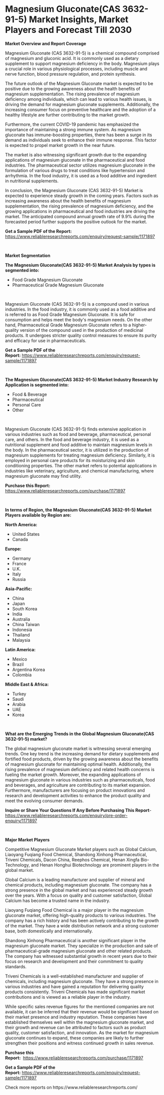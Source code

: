 <p><h1>Magnesium Gluconate(CAS 3632-91-5) Market Insights, Market Players and Forecast Till 2030</h1></p><p><strong>Market Overview and Report Coverage</strong></p>
<p><p>Magnesium Gluconate (CAS 3632-91-5) is a chemical compound comprised of magnesium and gluconic acid. It is commonly used as a dietary supplement to support magnesium deficiency in the body. Magnesium plays a crucial role in various physiological processes, including muscle and nerve function, blood pressure regulation, and protein synthesis.</p><p>The future outlook of the Magnesium Gluconate market is expected to be positive due to the growing awareness about the health benefits of magnesium supplementation. The rising prevalence of magnesium deficiency among individuals, which can lead to various health issues, is driving the demand for magnesium gluconate supplements. Additionally, the increasing consumer focus on preventive healthcare and the adoption of a healthy lifestyle are further contributing to the market growth.</p><p>Furthermore, the current COVID-19 pandemic has emphasized the importance of maintaining a strong immune system. As magnesium gluconate has immune-boosting properties, there has been a surge in its demand as individuals seek to enhance their immune response. This factor is expected to propel market growth in the near future.</p><p>The market is also witnessing significant growth due to the expanding applications of magnesium gluconate in the pharmaceutical and food industries. The pharmaceutical sector utilizes magnesium gluconate in the formulation of various drugs to treat conditions like hypertension and arrhythmia. In the food industry, it is used as a food additive and ingredient in nutritional supplements.</p><p>In conclusion, the Magnesium Gluconate (CAS 3632-91-5) Market is expected to experience steady growth in the coming years. Factors such as increasing awareness about the health benefits of magnesium supplementation, the rising prevalence of magnesium deficiency, and the growing applications in pharmaceutical and food industries are driving the market. The anticipated compound annual growth rate of 9.9% during the forecasted period further supports the positive outlook for the market.</p></p>
<p><strong>Get a Sample PDF of the Report:</strong> <a href="https://www.reliableresearchreports.com/enquiry/request-sample/1171897">https://www.reliableresearchreports.com/enquiry/request-sample/1171897</a></p>
<p>&nbsp;</p>
<p><strong>Market Segmentation</strong></p>
<p><strong>The Magnesium Gluconate(CAS 3632-91-5) Market Analysis by types is segmented into:</strong></p>
<p><ul><li>Food Grade Magnesium Gluconate</li><li>Pharmaceutical Grade Magnesium Gluconate</li></ul></p>
<p>&nbsp;</p>
<p><p>Magnesium Gluconate (CAS 3632-91-5) is a compound used in various industries. In the food industry, it is commonly used as a food additive and is referred to as Food Grade Magnesium Gluconate. It is safe for consumption and helps meet the body's magnesium needs. On the other hand, Pharmaceutical Grade Magnesium Gluconate refers to a higher-quality version of the compound used in the production of medicinal products. It undergoes stricter quality control measures to ensure its purity and efficacy for use in pharmaceuticals.</p></p>
<p><strong>Get a Sample PDF of the Report:</strong>&nbsp;<a href="https://www.reliableresearchreports.com/enquiry/request-sample/1171897">https://www.reliableresearchreports.com/enquiry/request-sample/1171897</a></p>
<p>&nbsp;</p>
<p><strong>The Magnesium Gluconate(CAS 3632-91-5) Market Industry Research by Application is segmented into:</strong></p>
<p><ul><li>Food & Beverage</li><li>Pharmaceutical</li><li>Personal Care</li><li>Other</li></ul></p>
<p>&nbsp;</p>
<p><p>Magnesium Gluconate (CAS 3632-91-5) finds extensive application in various industries such as food and beverage, pharmaceutical, personal care, and others. In the food and beverage industry, it is used as a nutritional supplement and food additive to maintain magnesium levels in the body. In the pharmaceutical sector, it is utilized in the production of magnesium supplements for treating magnesium deficiency. Similarly, it is employed in personal care products for its moisturizing and skin conditioning properties. The other market refers to potential applications in industries like veterinary, agriculture, and chemical manufacturing, where magnesium gluconate may find utility.</p></p>
<p><strong>Purchase this Report:</strong>&nbsp; <a href="https://www.reliableresearchreports.com/purchase/1171897">https://www.reliableresearchreports.com/purchase/1171897</a></p>
<p>&nbsp;</p>
<p><strong>In terms of Region, the Magnesium Gluconate(CAS 3632-91-5) Market Players available by Region are:</strong></p>
<p>
    <p> <strong> North America: </strong>
        <ul>
            <li>United States</li>
            <li>Canada</li>
        </ul>
        </p> 
    <p> <strong> Europe: </strong>
        <ul>
            <li>Germany</li>
            <li>France</li>
            <li>U.K.</li>
            <li>Italy</li>
            <li>Russia</li>
        </ul>
        </p> 
    <p> <strong> Asia-Pacific: </strong>
        <ul>
            <li>China</li>
            <li>Japan</li>
            <li>South Korea</li>
            <li>India</li>
            <li>Australia</li>
            <li>China Taiwan</li>
            <li>Indonesia</li>
            <li>Thailand</li>
            <li>Malaysia</li>
        </ul>
        </p> 
    <p> <strong> Latin America: </strong>
        <ul>
            <li>Mexico</li>
            <li>Brazil</li>
            <li>Argentina Korea</li>
            <li>Colombia</li>
        </ul>
        </p> 
    <p> <strong> Middle East & Africa: </strong>
        <ul>
            <li>Turkey</li>
            <li>Saudi</li>
            <li>Arabia</li>
            <li>UAE</li>
            <li>Korea</li>
        </ul>
    </p>
    </p>
<p>&nbsp;</p>
<p><strong>What are the Emerging Trends in the Global Magnesium Gluconate(CAS 3632-91-5) market?</strong></p>
<p><p>The global magnesium gluconate market is witnessing several emerging trends. One key trend is the increasing demand for dietary supplements and fortified food products, driven by the growing awareness about the benefits of magnesium gluconate for maintaining optimal health. Additionally, the rising prevalence of magnesium deficiency and related health concerns is fueling the market growth. Moreover, the expanding applications of magnesium gluconate in various industries such as pharmaceuticals, food and beverages, and agriculture are contributing to its market expansion. Furthermore, manufacturers are focusing on product innovations and research and development activities to enhance the product quality and meet the evolving consumer demands.</p></p>
<p><strong>Inquire or Share Your Questions If Any Before Purchasing This Report</strong>- <a href="https://www.reliableresearchreports.com/enquiry/pre-order-enquiry/1171897">https://www.reliableresearchreports.com/enquiry/pre-order-enquiry/1171897</a></p>
<p>&nbsp;</p>
<p><strong>Major Market Players</strong></p>
<p><p>Competitive Magnesium Gluconate Market players such as Global Calcium, Liaoyang Fuqiang Food Chemical, Shandong Xinhong Pharmaceutical, Triveni Chemicals, Dacon China, Reephos Chemical, Henan Xingfa Bio-Technology, and Henan Honghui Biotechnology are prominent players in the global market. </p><p>Global Calcium is a leading manufacturer and supplier of mineral and chemical products, including magnesium gluconate. The company has a strong presence in the global market and has experienced steady growth over the years. With a focus on quality and customer satisfaction, Global Calcium has become a trusted name in the industry. </p><p>Liaoyang Fuqiang Food Chemical is a major player in the magnesium gluconate market, offering high-quality products to various industries. The company has a rich history and has been actively contributing to the growth of the market. They have a wide distribution network and a strong customer base, both domestically and internationally.</p><p>Shandong Xinhong Pharmaceutical is another significant player in the magnesium gluconate market. They specialize in the production and sale of pharmaceutical-grade magnesium gluconate and other related products. The company has witnessed substantial growth in recent years due to their focus on research and development and their commitment to quality standards.</p><p>Triveni Chemicals is a well-established manufacturer and supplier of chemicals, including magnesium gluconate. They have a strong presence in various industries and have gained a reputation for delivering quality products consistently. Triveni Chemicals has made significant market contributions and is viewed as a reliable player in the industry.</p><p>While specific sales revenue figures for the mentioned companies are not available, it can be inferred that their revenue would be significant based on their market presence and industry reputation. These companies have established themselves well within the magnesium gluconate market, and their growth and revenue can be attributed to factors such as product quality, customer satisfaction, and innovation. As the market for magnesium gluconate continues to expand, these companies are likely to further strengthen their positions and witness continued growth in sales revenue.</p></p>
<p><strong>Purchase this Report:</strong>&nbsp;&nbsp;<a href="https://www.reliableresearchreports.com/purchase/1171897">https://www.reliableresearchreports.com/purchase/1171897</a></p>
<p></p>
<p><strong>Get a Sample PDF of the Report:</strong>&nbsp;<a href="https://www.reliableresearchreports.com/enquiry/request-sample/1171897">https://www.reliableresearchreports.com/enquiry/request-sample/1171897</a></p>
<p>Check more reports on https://www.reliableresearchreports.com/</p>